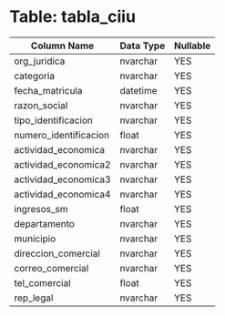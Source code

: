 # Table: tabla_ciiu

| Column Name | Data Type | Nullable |
|-------------|-----------|----------|
| org_juridica | nvarchar | YES |
| categoria | nvarchar | YES |
| fecha_matricula | datetime | YES |
| razon_social | nvarchar | YES |
| tipo_identificacion | nvarchar | YES |
| numero_identificacion | float | YES |
| actividad_economica | nvarchar | YES |
| actividad_economica2 | nvarchar | YES |
| actividad_economica3 | nvarchar | YES |
| actividad_economica4 | nvarchar | YES |
| ingresos_sm | float | YES |
| departamento | nvarchar | YES |
| municipio | nvarchar | YES |
| direccion_comercial | nvarchar | YES |
| correo_comercial | nvarchar | YES |
| tel_comercial | float | YES |
| rep_legal | nvarchar | YES |
